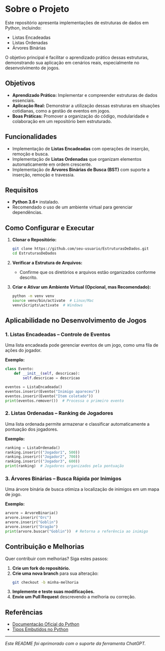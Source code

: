 # Sobre o Projeto
Este repositório apresenta implementações de estruturas de dados em Python, incluindo:

- Listas Encadeadas
- Listas Ordenadas
- Árvores Binárias

O objetivo principal é facilitar o aprendizado prático dessas estruturas, demonstrando sua aplicação em cenários reais, especialmente no desenvolvimento de jogos.

## Objetivos
- **Aprendizado Prático:** Implementar e compreender estruturas de dados essenciais.
- **Aplicação Real:** Demonstrar a utilização dessas estruturas em situações cotidianas, como a gestão de eventos em jogos.
- **Boas Práticas:** Promover a organização do código, modularidade e colaboração em um repositório bem estruturado.


## Funcionalidades
- Implementação de **Listas Encadeadas** com operações de inserção, remoção e busca.
- Implementação de **Listas Ordenadas** que organizam elementos automaticamente em ordem crescente.
- Implementação de **Árvores Binárias de Busca (BST)** com suporte a inserção, remoção e travessia.


## Requisitos
- **Python 3.6+** instalado.
- Recomendado o uso de um ambiente virtual para gerenciar dependências.

## Como Configurar e Executar
1. **Clonar o Repositório:**
    ```bash
    git clone https://github.com/seu-usuario/EstruturasDeDados.git
    cd EstruturasDeDados
    ```

2. **Verificar a Estrutura de Arquivos:**
    - Confirme que os diretórios e arquivos estão organizados conforme descrito.

3. **Criar e Ativar um Ambiente Virtual (Opcional, mas Recomendado):**
    ```bash
    python -m venv venv
    source venv/bin/activate  # Linux/Mac
    venv\Scripts\activate  # Windows
    ```


## Aplicabilidade no Desenvolvimento de Jogos
### 1. Listas Encadeadas – Controle de Eventos
Uma lista encadeada pode gerenciar eventos de um jogo, como uma fila de ações do jogador.

**Exemplo:**
```python
class Evento:
    def __init__(self, descricao):
        self.descricao = descricao

eventos = ListaEncadeada()
eventos.inserir(Evento("Inimigo apareceu"))
eventos.inserir(Evento("Item coletado"))
print(eventos.remover())  # Processa o primeiro evento
```

### 2. Listas Ordenadas – Ranking de Jogadores
Uma lista ordenada permite armazenar e classificar automaticamente a pontuação dos jogadores.

**Exemplo:**
```python
ranking = ListaOrdenada()
ranking.inserir(("Jogador1", 500))
ranking.inserir(("Jogador2", 700))
ranking.inserir(("Jogador3", 600))
print(ranking)  # Jogadores organizados pela pontuação
```

### 3. Árvores Binárias – Busca Rápida por Inimigos
Uma árvore binária de busca otimiza a localização de inimigos em um mapa de jogo.

**Exemplo:**
```python
arvore = ArvoreBinaria()
arvore.inserir("Orc")
arvore.inserir("Goblin")
arvore.inserir("Dragão")
print(arvore.buscar("Goblin"))  # Retorna a referência ao inimigo
```

## Contribuição e Melhorias
Quer contribuir com melhorias? Siga estes passos:

1. **Crie um fork do repositório.**
2. **Crie uma nova branch** para sua alteração:
    ```bash
    git checkout -b minha-melhoria
    ```
3. **Implemente e teste suas modificações.**
4. **Envie um Pull Request** descrevendo a melhoria ou correção.

## Referências
- [Documentação Oficial do Python](https://docs.python.org/3/tutorial/datastructures.html)
- [Tipos Embutidos no Python](https://docs.python.org/3/library/stdtypes.html)

---
*Este README foi aprimorado com o suporte da ferramenta ChatGPT.*

